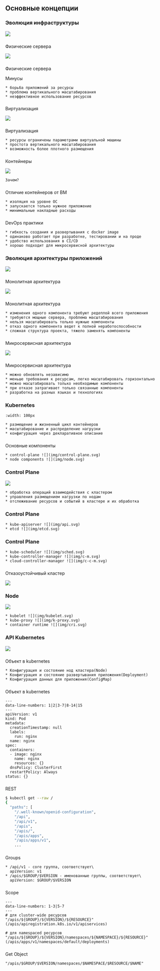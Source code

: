 ## Основные концепции

### Эволюция инфраструктуры
![](img/container_evolution3.svg)

###
Физические сервера

![](img/container_evolution1.svg)

###
Физические сервера

Минусы
```{revealjs-fragments}
* борьба приложений за ресурсы
* проблема вертикального масштабирования
* неэффективное использование ресурсов
```

###
Виртуализация

![](img/container_evolution2.svg)

###
Виртуализация
```{revealjs-fragments}
* ресурсы ограничены параметрами виртуальной машины
* простота вертикального масштабирования
* возможность более плотного размещения
```

###
Контейнеры

![](img/container_evolution3.svg)
```{revealjs-fragments}
Зачем?
```

###
Отличие контейнеров от ВМ

```{revealjs-fragments}
* изоляция на уровне ОС
* запускается только нужное приложение
* минимальные накладные расходы
```

###
DevOps практики
```{revealjs-fragments}
* гибкость создания и развертывания с docker image
* одинаково работает при разработке, тестировании и на проде
* удобство использования в CI/CD
* хорошо подходит для микросервисной архитектуры
```

### Эволюция архитектуры приложений
![](img/monolithvsmicro.drawio.svg)

###
Монолитная архитектура

![](img/monolith.drawio.svg)

###
Монолитная архитектура
```{revealjs-fragments}
* изменения одного компонента требуют редеплой всего приложения
* требуются мощные сервера, проблема масштабирования
* нельзя масштабировать только нужные компоненты
* отказ одного компонента ведет к полной неработоспособности
* сложная структура проекта, тяжело заменять компоненты
```

###
Микросервисная архитектура

![](img/microservices.drawio.svg)

###
Микросервисная архитектура
```{revealjs-fragments}
* можно обновлять независимо
* меньше требования к ресурсам, легко масштабировать горизонтально
* можно масштабировать только необходимые компоненты
* при отказе затрагивает только связанные компоненты
* разработка на разных языках и технологиях
```

### Kubernetes
```{image} img/logo.svg
:width: 100px
```
```{revealjs-fragments}
* размещение и жизненный цикл контейнеров
* масштабирование и распределение нагрузки
* конфигурация через декларативное описание
```

###
Основные компоненты
```{revealjs-fragments}
* control-plane ![](img/control-plane.svg)
* node components ![](img/node.svg)
```

### Control Plane
![](img/control-plane.svg)
```{revealjs-fragments}
* обработка операций взаимодействия с кластером
* управления размещением нагрузки по нодам
* отслеживание ресурсов и событий в кластере и их обработка
```

### Control Plane
```{revealjs-fragments}
* kube-apiserver ![](img/api.svg)
* etcd ![](img/etcd.svg)
```

### Control Plane
```{revealjs-fragments}
* kube-scheduler ![](img/sched.svg)
* kube-controller-manager ![](img/c-m.svg)
* cloud-controller-manager ![](img/c-c-m.svg)
```

###
Отказоустойчивый кластер

![](img/ha-cluster.svg)

### Node
![](img/node.svg)
```{revealjs-fragments}
* kubelet ![](img/kubelet.svg)
* kube-proxy ![](img/k-proxy.svg)
* container runtime ![](img/cri.svg)
```

### API Kubernetes
![](img/api.svg)

###
Объект в kubernetes
```{revealjs-fragments}
* Конфигурация и состояние нод кластера(Node)
* Конфигурация и состояние развертывания приложения(Deployment)
* Конфигурация данных для приложения(ConfigMap)
```

###
Объект в kubernetes
```{revealjs-code-block} yaml
---
data-line-numbers: 1|2|3-7|8-14|15
---
apiVersion: v1
kind: Pod
metadata:
  creationTimestamp: null
  labels:
    run: nginx
  name: nginx
spec:
  containers:
  - image: nginx
    name: nginx
    resources: {}
  dnsPolicy: ClusterFirst
  restartPolicy: Always
status: {}
```

###
REST
```bash
$ kubectl get --raw /
{
  "paths": [
    "/.well-known/openid-configuration",
    "/api",
    "/api/v1",
    "/apis",
    "/apis/",
    "/apis/apps",
    "/apis/apps/v1",
    ...
```

###
Groups
```{revealjs-fragments}
* /api/v1 - core группа, соответствует\
  apiVersion: v1
* /apis/$GROUP/$VERSION - именованные группы, соответствует\
  apiVersion: $GROUP/$VERSION
```

###
Scope
```{revealjs-code-block} bash
---
data-line-numbers: 1-3|5-7
---
# для cluster-wide ресурсов
"/apis/${GROUP}/${VERSION}/${RESOURCE}"
(/apis/apiregistration.k8s.io/v1/apiservices)

# для namespaced ресурсов
"/apis/${GROUP}/${VERSION}/namespaces/${NAMESPACE}/${RESOURCE}"
(/apis/apps/v1/namespaces/default/deployments)
```

###
Get Object
```{revealjs-code-block} bash
"/apis/$GROUP/$VERSION/namespaces/$NAMESPACE/$RESOURCE/$NAME"
```
